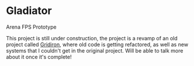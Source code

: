 # Gladiator
 Arena FPS Prototype

 This project is still under construction, the project is a revamp of an old project called [Gridiron](https://github.com/King2481/Gridiron), where old code is getting refactored, as well as new systems that I couldn't get in the original project. Will be able to talk more about it once it's complete! 